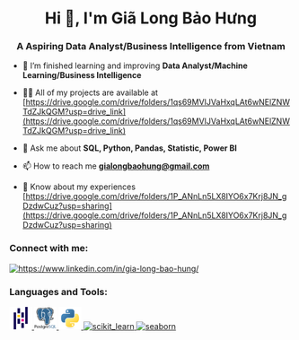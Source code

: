 <h1 align="center">Hi 👋, I'm Giã Long Bảo Hưng</h1>
<h3 align="center">A Aspiring Data Analyst/Business Intelligence from Vietnam</h3>

- 🌱 I’m finished learning and improving **Data Analyst/Machine Learning/Business Intelligence**

- 👨‍💻 All of my projects are available at [https://drive.google.com/drive/folders/1qs69MVIJVaHxqLAt6wNElZNWTdZJkQGM?usp=drive_link](https://drive.google.com/drive/folders/1qs69MVIJVaHxqLAt6wNElZNWTdZJkQGM?usp=drive_link)

- 💬 Ask me about **SQL, Python, Pandas, Statistic, Power BI**

- 📫 How to reach me **gialongbaohung@gmail.com**

- 📄 Know about my experiences [https://drive.google.com/drive/folders/1P_ANnLn5LX8IYO6x7Krj8JN_gDzdwCuz?usp=sharing](https://drive.google.com/drive/folders/1P_ANnLn5LX8IYO6x7Krj8JN_gDzdwCuz?usp=sharing)

<h3 align="left">Connect with me:</h3>
<p align="left">
<a href="https://linkedin.com/in/https://www.linkedin.com/in/gia-long-bao-hung/" target="blank"><img align="center" src="https://raw.githubusercontent.com/rahuldkjain/github-profile-readme-generator/master/src/images/icons/Social/linked-in-alt.svg" alt="https://www.linkedin.com/in/gia-long-bao-hung/" height="30" width="40" /></a>
</p>

<h3 align="left">Languages and Tools:</h3>
<p align="left"> <a href="https://pandas.pydata.org/" target="_blank" rel="noreferrer"> <img src="https://raw.githubusercontent.com/devicons/devicon/2ae2a900d2f041da66e950e4d48052658d850630/icons/pandas/pandas-original.svg" alt="pandas" width="40" height="40"/> </a> <a href="https://www.postgresql.org" target="_blank" rel="noreferrer"> <img src="https://raw.githubusercontent.com/devicons/devicon/master/icons/postgresql/postgresql-original-wordmark.svg" alt="postgresql" width="40" height="40"/> </a> <a href="https://www.python.org" target="_blank" rel="noreferrer"> <img src="https://raw.githubusercontent.com/devicons/devicon/master/icons/python/python-original.svg" alt="python" width="40" height="40"/> </a> <a href="https://scikit-learn.org/" target="_blank" rel="noreferrer"> <img src="https://upload.wikimedia.org/wikipedia/commons/0/05/Scikit_learn_logo_small.svg" alt="scikit_learn" width="40" height="40"/> </a> <a href="https://seaborn.pydata.org/" target="_blank" rel="noreferrer"> <img src="https://seaborn.pydata.org/_images/logo-mark-lightbg.svg" alt="seaborn" width="40" height="40"/> </a> </p>


